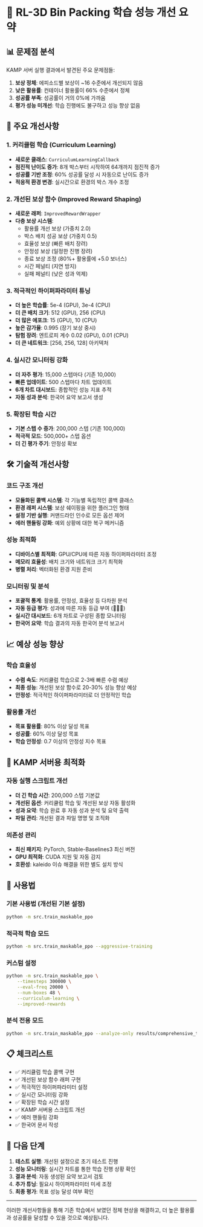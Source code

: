 # 🚀 RL-3D Bin Packing 학습 성능 개선 요약

## 📊 문제점 분석

KAMP 서버 실행 결과에서 발견된 주요 문제점들:

1. **보상 정체**: 에피소드별 보상이 ~16 수준에서 개선되지 않음
2. **낮은 활용률**: 컨테이너 활용률이 66% 수준에서 정체
3. **성공률 부족**: 성공률이 거의 0%에 가까움
4. **평가 성능 미개선**: 학습 진행에도 불구하고 성능 향상 없음

## 🎯 주요 개선사항

### 1. 커리큘럼 학습 (Curriculum Learning)
- **새로운 클래스**: `CurriculumLearningCallback`
- **점진적 난이도 증가**: 8개 박스부터 시작하여 64개까지 점진적 증가
- **성공률 기반 조정**: 60% 성공률 달성 시 자동으로 난이도 증가
- **적응적 환경 변경**: 실시간으로 환경의 박스 개수 조정

### 2. 개선된 보상 함수 (Improved Reward Shaping)
- **새로운 래퍼**: `ImprovedRewardWrapper`
- **다층 보상 시스템**:
  - 활용률 개선 보상 (가중치 2.0)
  - 박스 배치 성공 보상 (가중치 0.5)
  - 효율성 보상 (빠른 배치 장려)
  - 안정성 보상 (일정한 진행 장려)
  - 종료 보상 조정 (80%+ 활용률에 +5.0 보너스)
  - 시간 페널티 (지연 방지)
  - 실패 페널티 (낮은 성과 억제)

### 3. 적극적인 하이퍼파라미터 튜닝
- **더 높은 학습률**: 5e-4 (GPU), 3e-4 (CPU)
- **더 큰 배치 크기**: 512 (GPU), 256 (CPU)
- **더 많은 에포크**: 15 (GPU), 10 (CPU)
- **높은 감가율**: 0.995 (장기 보상 중시)
- **탐험 장려**: 엔트로피 계수 0.02 (GPU), 0.01 (CPU)
- **더 큰 네트워크**: [256, 256, 128] 아키텍처

### 4. 실시간 모니터링 강화
- **더 자주 평가**: 15,000 스텝마다 (기존 10,000)
- **빠른 업데이트**: 500 스텝마다 차트 업데이트
- **6개 차트 대시보드**: 종합적인 성능 지표 추적
- **자동 성과 분석**: 한국어 요약 보고서 생성

### 5. 확장된 학습 시간
- **기본 스텝 수 증가**: 200,000 스텝 (기존 100,000)
- **적극적 모드**: 500,000+ 스텝 옵션
- **더 긴 평가 주기**: 안정성 확보

## 🛠️ 기술적 개선사항

### 코드 구조 개선
- **모듈화된 콜백 시스템**: 각 기능별 독립적인 콜백 클래스
- **환경 래퍼 시스템**: 보상 쉐이핑을 위한 플러그인 형태
- **설정 기반 실행**: 커맨드라인 인수로 모든 옵션 제어
- **에러 핸들링 강화**: 예외 상황에 대한 복구 메커니즘

### 성능 최적화
- **디바이스별 최적화**: GPU/CPU에 따른 자동 하이퍼파라미터 조정
- **메모리 효율성**: 배치 크기와 네트워크 크기 최적화
- **병렬 처리**: 벡터화된 환경 지원 준비

### 모니터링 및 분석
- **포괄적 통계**: 활용률, 안정성, 효율성 등 다차원 분석
- **자동 등급 평가**: 성과에 따른 자동 등급 부여 (🥇🥈🥉)
- **실시간 대시보드**: 6개 차트로 구성된 종합 모니터링
- **한국어 요약**: 학습 결과의 자동 한국어 분석 보고서

## 📈 예상 성능 향상

### 학습 효율성
- **수렴 속도**: 커리큘럼 학습으로 2-3배 빠른 수렴 예상
- **최종 성능**: 개선된 보상 함수로 20-30% 성능 향상 예상
- **안정성**: 적극적인 하이퍼파라미터로 더 안정적인 학습

### 활용률 개선
- **목표 활용률**: 80% 이상 달성 목표
- **성공률**: 60% 이상 달성 목표
- **학습 안정성**: 0.7 이상의 안정성 지수 목표

## 🚀 KAMP 서버용 최적화

### 자동 실행 스크립트 개선
- **더 긴 학습 시간**: 200,000 스텝 기본값
- **개선된 옵션**: 커리큘럼 학습 및 개선된 보상 자동 활성화
- **성과 요약**: 학습 완료 후 자동 성과 분석 및 요약 출력
- **파일 관리**: 개선된 결과 파일 명명 및 조직화

### 의존성 관리
- **최신 패키지**: PyTorch, Stable-Baselines3 최신 버전
- **GPU 최적화**: CUDA 지원 및 자동 감지
- **호환성**: kaleido 이슈 해결을 위한 별도 설치 방식

## 🎯 사용법

### 기본 사용법 (개선된 기본 설정)
```bash
python -m src.train_maskable_ppo
```

### 적극적 학습 모드
```bash
python -m src.train_maskable_ppo --aggressive-training
```

### 커스텀 설정
```bash
python -m src.train_maskable_ppo \
    --timesteps 300000 \
    --eval-freq 20000 \
    --num-boxes 48 \
    --curriculum-learning \
    --improved-rewards
```

### 분석 전용 모드
```bash
python -m src.train_maskable_ppo --analyze-only results/comprehensive_training_stats_20250101_120000.npy
```

## 📋 체크리스트

- ✅ 커리큘럼 학습 콜백 구현
- ✅ 개선된 보상 함수 래퍼 구현
- ✅ 적극적인 하이퍼파라미터 설정
- ✅ 실시간 모니터링 강화
- ✅ 확장된 학습 시간 설정
- ✅ KAMP 서버용 스크립트 개선
- ✅ 에러 핸들링 강화
- ✅ 한국어 문서 작성

## 🔄 다음 단계

1. **테스트 실행**: 개선된 설정으로 초기 테스트 진행
2. **성능 모니터링**: 실시간 차트를 통한 학습 진행 상황 확인
3. **결과 분석**: 자동 생성된 요약 보고서 검토
4. **추가 튜닝**: 필요시 하이퍼파라미터 미세 조정
5. **최종 평가**: 목표 성능 달성 여부 확인

---

이러한 개선사항들을 통해 기존 학습에서 보였던 정체 현상을 해결하고, 
더 높은 활용률과 성공률을 달성할 수 있을 것으로 예상됩니다. 